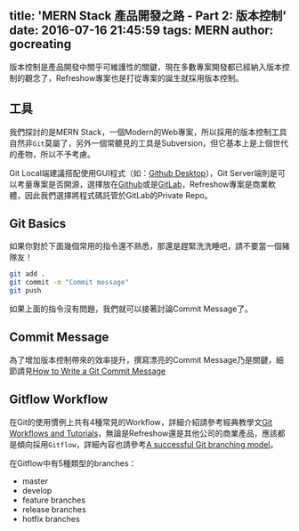title: 'MERN Stack 產品開發之路 - Part 2: 版本控制'
date: 2016-07-16 21:45:59
tags: MERN
author: gocreating
---

版本控制是產品開發中關乎可維護性的關鍵，現在多數專案開發都已經納入版本控制的觀念了，Refreshow專案也是打從專案的誕生就採用版本控制。

<!-- more -->

## 工具

我們探討的是MERN Stack，一個Modern的Web專案，所以採用的版本控制工具自然非`Git`莫屬了，另外一個常聽見的工具是Subversion，但它基本上是上個世代的產物，所以不予考慮。

Git Local端建議搭配使用GUI程式（如：[Github Desktop](https://desktop.github.com/)），Git Server端則是可以考量專案是否開源，選擇放在[Github](https://github.com/)或是[GitLab](https://about.gitlab.com/)，Refreshow專案是商業軟體，因此我們選擇將程式碼託管於GitLab的Private Repo。

## Git Basics

如果你對於下面幾個常用的指令還不熟悉，那還是趕緊洗洗睡吧，請不要當一個豬隊友！

``` bash
git add .
git commit -m "Commit message"
git push
```

如果上面的指令沒有問題，我們就可以接著討論Commit Message了。

## Commit Message

為了增加版本控制帶來的效率提升，撰寫漂亮的Commit Message乃是關鍵，細節請見[How to Write a Git Commit Message](http://chris.beams.io/posts/git-commit/)

## Gitflow Workflow

在Git的使用慣例上共有4種常見的Workflow，詳細介紹請參考經典教學文[Git Workflows and Tutorials](https://www.atlassian.com/git/tutorials/comparing-workflows)，無論是Refreshow還是其他公司的商業產品，應該都是傾向採用`Gitflow`，詳細內容也請參考[A successful Git branching model](http://nvie.com/posts/a-successful-git-branching-model/)。

在Gitflow中有5種類型的branches：

- master
- develop
- feature branches
- release branches
- hotfix branches
